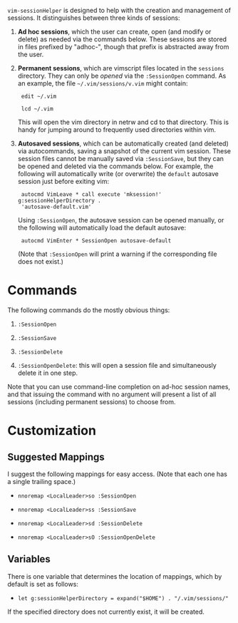 `vim-sessionHelper` is designed to help with the creation and management of
sessions. It distinguishes between three kinds of sessions:

1. **Ad hoc sessions**, which the user can create, open (and modify or delete)
   as needed via the commands below. These sessions are stored in files
prefixed by "adhoc-", though that prefix is abstracted away from the user.

2. **Permanent sessions**, which are vimscript files located in the `sessions`
   directory. They can only be *opened* via the `:SessionOpen` command. As an
example, the file `~/.vim/sessions/v.vim` might contain:

        edit ~/.vim

        lcd ~/.vim

    This will open the vim directory in netrw and cd to that directory. This is
    handy for jumping around to frequently used directories within vim.

3. **Autosaved sessions**, which can be automatically created (and deleted) via
   autocommands, saving a snapshot of the current vim session. These session
files cannot be manually saved via `:SessionSave`, but they can be opened and
deleted via the commands below. For example, the following will automatically
write (or overwrite) the `default` autosave session just before exiting vim:

        autocmd VimLeave * call execute 'mksession!' g:sessionHelperDirectory .
        'autosave-default.vim'

    Using `:SessionOpen`, the autosave session can be opened manually, or the
    following will automatically load the default autosave:

        autocmd VimEnter * SessionOpen autosave-default

    (Note that `:SessionOpen` will print a warning if the corresponding file
    does not exist.)

# Commands

The following commands do the mostly obvious things:

1. `:SessionOpen`

2. `:SessionSave`

3. `:SessionDelete`

4. `:SessionOpenDelete`: this will open a session file and simultaneously
delete it in one step.

Note that you can use command-line completion on ad-hoc session names, and that
issuing the command with no argument will present a list of all sessions
(including permanent sessions) to choose from.

# Customization

## Suggested Mappings

I suggest the following mappings for easy access. (Note that each one has a
single trailing space.)

- `nnoremap <LocalLeader>so :SessionOpen `

- `nnoremap <LocalLeader>ss :SessionSave `

- `nnoremap <LocalLeader>sd :SessionDelete `

- `nnoremap <LocalLeader>sO :SessionOpenDelete `

## Variables

There is one variable that determines the location of mappings, which by
default is set as follows:

- `let g:sessionHelperDirectory = expand("$HOME") . "/.vim/sessions/"`

If the specified directory does not currently exist, it will be created.
